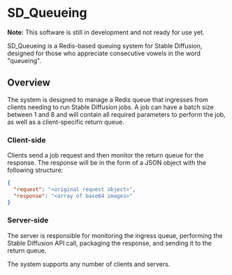 # SD_Queueing

**Note:** This software is still in development and not ready for use yet.

SD_Queueing is a Redis-based queuing system for Stable Diffusion, designed for those who appreciate consecutive vowels in the word "queueing".

## Overview

The system is designed to manage a Redis queue that ingresses from clients needing to run Stable Diffusion jobs. A job can have a batch size between 1 and 8 and will contain all required parameters to perform the job, as well as a client-specific return queue.

### Client-side

Clients send a job request and then monitor the return queue for the response. The response will be in the form of a JSON object with the following structure:

```json
{
  "request": "<original request object>",
  "response": "<array of base64 images>"
}
```

### Server-side

The server is responsible for monitoring the ingress queue, performing the Stable Diffusion API call, packaging the response, and sending it to the return queue.

The system supports any number of clients and servers.
